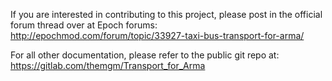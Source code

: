 If you are interested in contributing to this project, please post in the official forum thread over at Epoch forums:
http://epochmod.com/forum/topic/33927-taxi-bus-transport-for-arma/

For all other documentation, please refer to the public git repo at:
https://gitlab.com/themgm/Transport_for_Arma